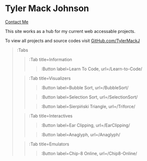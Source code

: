 # Tyler Mack Johnson
[Contact Me](mailto:tylermackj@gmail.com)

This site works as a hub for my current web accessable projects.

To view all projects and source codes visit [GitHub.com/TylerMackJ](https://github.com/TylerMackJ)

> :Tabs
> > :Tab title=Information
> >
> > > :Button label=Learn To Code, url=/Learn-to-Code/
> 
> > :Tab title=Visualizers
> >
> > > :Button label=Bubble Sort, url=/BubbleSort/
> > 
> > > :Button label=Selection Sort, url=/SelectionSort/
> >
> > > :Button label=Sierpiński Triangle, url=/Triforce/
>
> > :Tab title=Interactives
> >
> > > :Button label=Ear Clipping, url=/EarClipping/
> >
> > > :Button label=Anaglyph, url=/Anaglyph/
>
> > :Tab title=Emulators
> >
> > > :Button label=Chip-8 Online, url=/Chip8-Online/